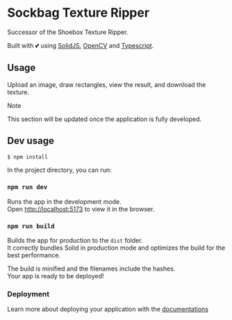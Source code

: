# Sockbag Texture Ripper

Successor of the Shoebox Texture Ripper.

Built with 💕 using [SolidJS](https://docs.solidjs.com), [OpenCV](https://github.com/TechStark/opencv-js) and [Typescript](https://www.typescriptlang.org/).

## Usage
Upload an image, draw rectangles, view the result, and download the texture.

> [!NOTE]
> This section will be updated once the application is fully developed.

## Dev usage
```bash
$ npm install
```

In the project directory, you can run:

### `npm run dev`
Runs the app in the development mode.<br>
Open [http://localhost:5173](http://localhost:5173) to view it in the browser.

### `npm run build`
Builds the app for production to the `dist` folder.<br>
It correctly bundles Solid in production mode and optimizes the build for the best performance.

The build is minified and the filenames include the hashes.<br>
Your app is ready to be deployed!

### Deployment
Learn more about deploying your application with the [documentations](https://vitejs.dev/guide/static-deploy.html)
